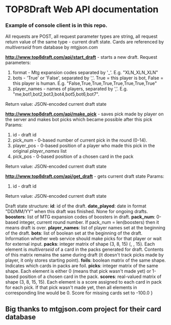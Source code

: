 
# TOP8Draft Web API documentation
### Example of console client is in this repo.


All requests are POST, all request parameter types are string, all request return value of the same type - current draft state. Cards are referenced by *multiverseid* from database by mtgjson.com

**http://www.top8draft.com/api/start_draft** - starts a new draft.
Request parameters:
1. format - Mtg expansion codes separated by '_'. E.g. "XLN_XLN_XLN"
2. bots - 'True' or 'False', separated by ','. True = this player is bot, False = this player is human. E.g. "False,True,True,True,True,True,True,True"
3. player_names - names of players, separated by ','. E.g. "me,bot1,bot2,bot3,bot4,bot5,bot6,bot7".

Return value: JSON-encoded current draft state

**http://www.top8draft.com/api/make_pick** - saves pick made by player on the server and makes bot picks which became possible after this pick
Params:
1. id - draft id
2. pick_num - 0-based number of current pick in the round (0-14).
3. player_pos - 0-based position of a player who made this pick in the original *player_names* list
4. pick_pos - 0-based position of a chosen card in the pack

Return value: JSON-encoded current draft state

**http://www.top8draft.com/api/get_draft** - gets current draft state
Params:
1. id - draft id

Return value: JSON-encoded current draft state


Draft state structure:
**id**: id of the draft.
**date_played**: date in format "DD/MM/YY" when this draft was finished. None for ongoing drafts.
**boosters**: list of MTG expansion codes of boosters in draft.
**pack_num**: 0-based integer, current round number. If pack_num = len(boosters) then it means draft is over.
**player_names**: list of player names set at the beginning of the draft.
**bots**: list of boolean set at the beginning of the draft. Information whether web service should make picks for that player or wait for external input.
**packs**: integer matrix of shape (3, 8, 15) (<number of packs in draft>, <number of players in draft>, 15). Each element is *multiverseid* of a card in the packs generated for draft. Contents of this matrix remains the same during draft (it doesn't track picks made by player, it only stores starting point).
**foils**: boolean matrix of the same shape. Indicates which cards in packs are foil.
**picks**: integer matrix of the same shape. Each element is either 0 (means that pick wasn't made yet) or 1-based position of a chosen card in the pack.
**scores**: real-valued matrix of shape (3, 8, 15, 15). Each element is a score assigned to each card in pack for each pick. If that pick wasn't made yet, then all elements in corresponding line would be 0. Score for missing cards set to -100.0
}





## Big thanks to mtgjson.com project for their card database